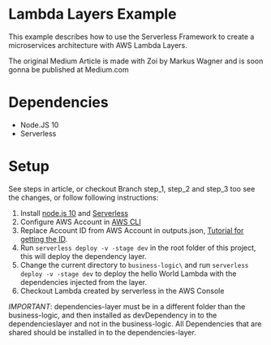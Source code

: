 # Lambda Layers Example

This example describes how to use the Serverless Framework to create a microservices architecture with AWS Lambda Layers.

The original Medium Article is made with Zoi by Markus Wagner and is soon gonna be published at Medium.com

# Dependencies

- Node.JS 10
- Serverless

# Setup

See steps in article, or checkout Branch step_1, step_2 and step_3 too see the changes, or follow following instructions:

1. Install [node.js 10](https://nodejs.org/en/) and [Serverless](https://serverless.com/)
2. Configure AWS Account in [AWS CLI](https://aws.amazon.com/de/cli/)
3. Replace Account ID from AWS Account in outputs.json, [Tutorial for getting the ID](https://docs.aws.amazon.com/IAM/latest/UserGuide/console_account-alias.html).
4. Run `serverless deploy -v -stage dev` in the root folder of this project, this will deploy the dependency layer. 
5. Change the current directory to `business-logic\` and run `serverless deploy -v -stage dev` to deploy the hello World Lambda with the dependencies injected from the layer.
6. Checkout Lambda created by serverless in the AWS Console

*IMPORTANT*:
dependencies-layer must be in a different folder than the business-logic, and then installed as devDependency in to the dependencieslayer and not in the business-logic. All Dependencies that are shared should be installed in to the dependencies-layer.
